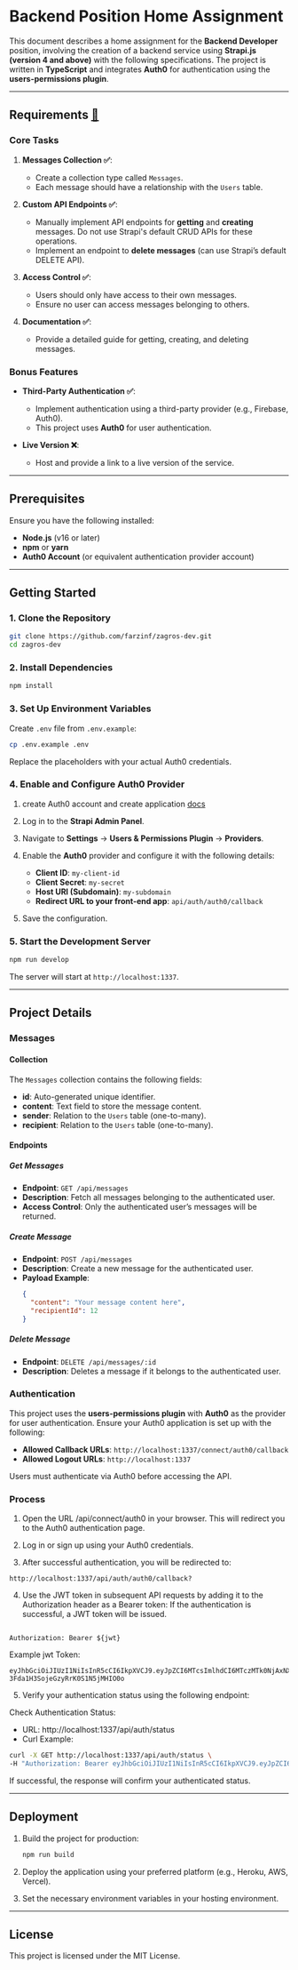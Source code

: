 # Backend Position Home Assignment

This document describes a home assignment for the **Backend Developer** position, involving the creation of a backend service using **Strapi.js (version 4 and above)** with the following specifications. The project is written in **TypeScript** and integrates **Auth0** for authentication using the **users-permissions plugin**.

---

## Requirements [:paperclip:](https://github.com/farzinf/zagros-dev/blob/master/documents/Backend-position-home-assignment.pdf)

### Core Tasks

1. **Messages Collection :white_check_mark:**:

   - Create a collection type called `Messages`.
   - Each message should have a relationship with the `Users` table.

2. **Custom API Endpoints :white_check_mark:**:

   - Manually implement API endpoints for **getting** and **creating** messages. Do not use Strapi's default CRUD APIs for these operations.
   - Implement an endpoint to **delete messages** (can use Strapi’s default DELETE API).

3. **Access Control :white_check_mark:**:

   - Users should only have access to their own messages.
   - Ensure no user can access messages belonging to others.

4. **Documentation :white_check_mark:**:
   - Provide a detailed guide for getting, creating, and deleting messages.

### Bonus Features

- **Third-Party Authentication :white_check_mark:**:

  - Implement authentication using a third-party provider (e.g., Firebase, Auth0).
  - This project uses **Auth0** for user authentication.

- **Live Version :x:**:
  - Host and provide a link to a live version of the service.

---

## Prerequisites

Ensure you have the following installed:

- **Node.js** (v16 or later)
- **npm** or **yarn**
- **Auth0 Account** (or equivalent authentication provider account)

---

## Getting Started

### 1. Clone the Repository

```bash
git clone https://github.com/farzinf/zagros-dev.git
cd zagros-dev
```

### 2. Install Dependencies

```bash
npm install
```

### 3. Set Up Environment Variables

Create `.env` file from `.env.example`:

```bash
cp .env.example .env
```

Replace the placeholders with your actual Auth0 credentials.

### 4. Enable and Configure Auth0 Provider

1. create Auth0 account and create application [docs](https://docs.strapi.io/dev-docs/plugins/users-permissions#setting-up-the-provider---examples)
2. Log in to the **Strapi Admin Panel**.
3. Navigate to **Settings** → **Users & Permissions Plugin** → **Providers**.
4. Enable the **Auth0** provider and configure it with the following details:

   - **Client ID**: `my-client-id`
   - **Client Secret**: `my-secret`
   - **Host URI (Subdomain)**: `my-subdomain`
   - **Redirect URL to your front-end app**: `api/auth/auth0/callback`

5. Save the configuration.

### 5. Start the Development Server

```bash
npm run develop
```

The server will start at `http://localhost:1337`.

---

## Project Details

### Messages

#### Collection

The `Messages` collection contains the following fields:

- **id**: Auto-generated unique identifier.
- **content**: Text field to store the message content.
- **sender**: Relation to the `Users` table (one-to-many).
- **recipient**: Relation to the `Users` table (one-to-many).

#### Endpoints

##### Get Messages

- **Endpoint**: `GET /api/messages`
- **Description**: Fetch all messages belonging to the authenticated user.
- **Access Control**: Only the authenticated user’s messages will be returned.

##### Create Message

- **Endpoint**: `POST /api/messages`
- **Description**: Create a new message for the authenticated user.
- **Payload Example**:
  ```json
  {
    "content": "Your message content here",
    "recipientId": 12
  }
  ```

##### Delete Message

- **Endpoint**: `DELETE /api/messages/:id`
- **Description**: Deletes a message if it belongs to the authenticated user.

### Authentication

This project uses the **users-permissions plugin** with **Auth0** as the provider for user authentication. Ensure your Auth0 application is set up with the following:

- **Allowed Callback URLs**: `http://localhost:1337/connect/auth0/callback`
- **Allowed Logout URLs**: `http://localhost:1337`

Users must authenticate via Auth0 before accessing the API.

### Process

1. Open the URL /api/connect/auth0 in your browser. This will redirect you to the Auth0 authentication page.

2. Log in or sign up using your Auth0 credentials.

3. After successful authentication, you will be redirected to:

```
http://localhost:1337/api/auth/auth0/callback?
```

4. Use the JWT token in subsequent API requests by adding it to the Authorization header as a Bearer token:
   If the authentication is successful, a JWT token will be issued.

```curl

Authorization: Bearer ${jwt}

```

Example jwt Token:

```
eyJhbGciOiJIUzI1NiIsInR5cCI6IkpXVCJ9.eyJpZCI6MTcsImlhdCI6MTczMTk0NjAxNX0.XjPQ240y1aLyN-3Fda1H3SojeGzyRrK0S1N5jMHIO0o

```

5. Verify your authentication status using the following endpoint:

Check Authentication Status:

- URL: http://localhost:1337/api/auth/status
- Curl Example:

```bash
curl -X GET http://localhost:1337/api/auth/status \
-H "Authorization: Bearer eyJhbGciOiJIUzI1NiIsInR5cCI6IkpXVCJ9.eyJpZCI6MTcsImlhdCI6MTczMTk0NjAxNX0.XjPQ240y1aLyN-3Fda1H3SojeGzyRrK0S1N5jMHIO0o"
```

If successful, the response will confirm your authenticated status.

---

## Deployment

1. Build the project for production:

   ```bash
   npm run build
   ```

2. Deploy the application using your preferred platform (e.g., Heroku, AWS, Vercel).

3. Set the necessary environment variables in your hosting environment.

---

## License

This project is licensed under the MIT License.
